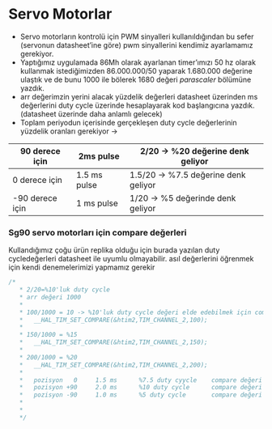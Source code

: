 # Servo Motorlar

- Servo motorların kontrolü için PWM sinyalleri kullanıldığından bu sefer (servonun datasheet’ine göre) pwm sinyallerini kendimiz ayarlamamız gerekiyor.
- Yaptığımız uygulamada 86Mh olarak ayarlanan timer’ımızı 50 hz olarak kullanmak istediğimizden  86.000.000/50 yaparak 1.680.000 değerine ulaştık ve de bunu 1000 ile bölerek 1680 değeri *parascaler* bölümüne yazdık.
- arr değerimzin yerini alacak yüzdelik değerleri datasheet üzerinden ms değerlerini duty cycle üzerinde hesaplayarak kod başlangıcına yazdık. (datasheet üzerinde daha anlamlı gelecek)
- Toplam periyodun içerisinde gerçekleşen duty cycle değerlerinin yüzdelik oranları gerekiyor →

| 90 derece için | 2ms pulse | 2/20 → %20 değerine denk geliyor |
| --- | --- | --- |
| 0 derece için  | 1.5 ms pulse | 1.5/20 → %7.5 değerine denk geliyor |
| -90 derece için | 1 ms pulse | 1/20 → %5 değerinde denk geliyor |

### Sg90 servo motorları için compare değerleri
Kullandığımız çoğu ürün replika olduğu için burada yazılan duty cycledeğerleri datasheet ile uyumlu olmayabilir. asıl değerlerini öğrenmek için kendi denemelerimizi yapmamız gerekir

```c
/*
   * 2/20=%10'luk duty cycle
   * arr değeri 1000
   *
   * 100/1000 = 10 -> %10'luk duty cycle değeri elde edebilmek için compare deeğerini 100 vermemiz gerekiyor
   *   __HAL_TIM_SET_COMPARE(&htim2,TIM_CHANNEL_2,100);
   *
   * 150/1000 = %15
   *   __HAL_TIM_SET_COMPARE(&htim2,TIM_CHANNEL_2,150);
   *
   * 200/1000 = %20
   *   __HAL_TIM_SET_COMPARE(&htim2,TIM_CHANNEL_2,200);
   *
   *   pozisyon   0		1.5 ms		%7.5 duty cyycle	compare değeri 75
   *   pozisyon +90		2.0 ms		%10 duty cycle		compare değeri 100
   *   pozisyon	-90		1.0 ms		%5 duty cycle 		compare değeri 50
   *
   *
   */
```
